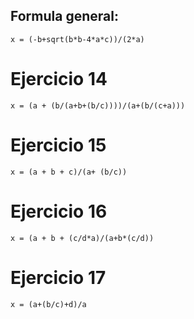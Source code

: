 


## Formula general:
```
x = (-b+sqrt(b*b-4*a*c))/(2*a) 
```

# Ejercicio 14
```
x = (a + (b/(a+b+(b/c))))/(a+(b/(c+a)))
```

# Ejercicio 15
```
x = (a + b + c)/(a+ (b/c))
```

# Ejercicio 16
```
x = (a + b + (c/d*a)/(a+b*(c/d))
```

# Ejercicio 17
```
x = (a+(b/c)+d)/a
```